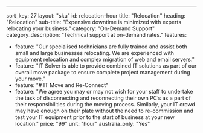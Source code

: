 ---sort_key: 27layout: "sku"id: relocation-hourtitle: "Relocation"heading: "Relocation"sub-title: "Expensive downtime is minimized with experts relocating your business."category: "On-Demand Support"category_description: "Technical support at on-demand rates."features: - feature: "Our specialised technicians are fully trained and assist both small and large businesses relocating. We are experienced with equipment relocation and complex migration of web and email servers." - feature: "IT Solver is able to provide combined IT solutions as part of our overall move package to ensure complete project management during your move." - feature: "# IT Move and Re-Connect" - feature: "We agree you may or may not wish for your staff to undertake the task of disconnecting and reconnecting their own PC’s as a part of their responsibilities during the moving process. Similarly, your IT crowd may have enough on their plate without the need to re-commission and test your IT equipment prior to the start of business at your new location."price: "99"unit: "hour"australia_only: "Yes"